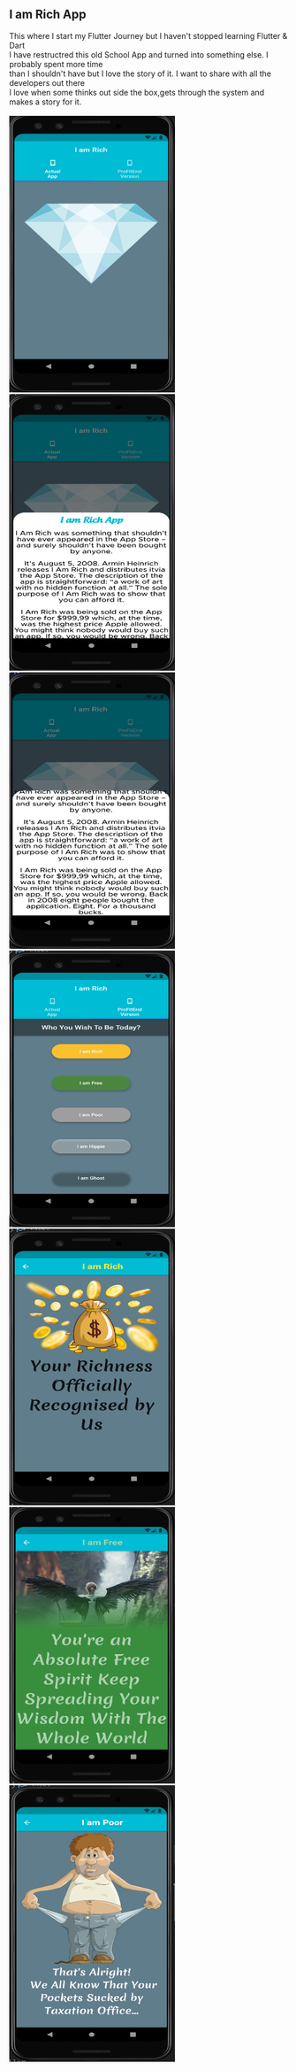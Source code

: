 <!DOCTYPE html>
<html>
<body>

<h2>I am Rich App</h2>

<div>
This where I start my Flutter Journey but I haven't stopped learning Flutter & Dart<br>
I have restructred this old School App and turned into something else. I probably spent more time<br>
than I shouldn't have but I love the story of it. I want to share with all the developers out there<br>
I love when some thinks out side the box,gets through the system and makes a story for it.<br>
<br>
</div>
<div class="row">
<!--   <div class="column"> -->
    <img src="shot/1.png" alt="Screenshot" width="300" height="500">
<!--   </div>
  <div class="column"> -->
    <img src="shot/2.png" alt="Screenshot" width="300" height="500">
<!--   </div>
  <div class="column"> -->
    <img src="shot/3.png" alt="Screenshot" width="300" height="500">
<!--   </div>
  <div class="column"> -->
    <img src="shot/4.png" alt="Screenshot" width="300" height="500">
<!--   </div>
  <div class="column"> -->
    <img src="shot/5.png" alt="Screenshot" width="300" height="500">
<!--   </div>
  <div class="column"> -->
    <img src="shot/6.png" alt="Screenshot" width="300" height="500">
<!--   </div>
  <div class="column"> -->
    <img src="shot/7.png" alt="Screenshot" width="300" height="500">
<!--   </div> -->
</div>
</body>
</html>
